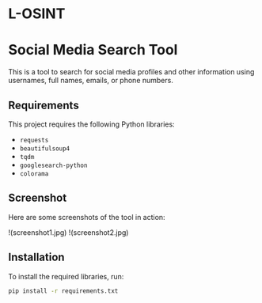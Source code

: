 # L-OSINT
# Social Media Search Tool

This is a tool to search for social media profiles and other information using usernames, full names, emails, or phone numbers.

## Requirements

This project requires the following Python libraries:

- `requests`
- `beautifulsoup4`
- `tqdm`
- `googlesearch-python`
- `colorama`
## Screenshot

Here are some screenshots of the tool in action:

!(screenshot1.jpg)
!(screenshot2.jpg)

## Installation

To install the required libraries, run:

```bash
pip install -r requirements.txt

